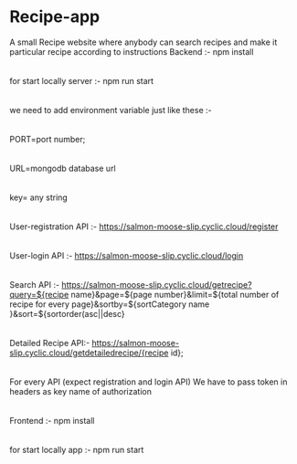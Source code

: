 # Recipe-app
A small Recipe website where anybody can search recipes and make it particular recipe according to instructions
Backend :-
npm install <br/> <br/> <br/>
for start locally server :- npm run start  <br/> <br/> <br/>
we need to add environment variable just like these :-<br/> <br/> <br/>
PORT=port number; <br/> <br/> <br/>
URL=mongodb database url <br/> <br/> <br/>
key= any string <br/> <br/> <br/>
User-registration API :- https://salmon-moose-slip.cyclic.cloud/register <br/> <br/> <br/>
User-login API :- https://salmon-moose-slip.cyclic.cloud/login <br/> <br/> <br/>
Search API :- https://salmon-moose-slip.cyclic.cloud/getrecipe?query=${recipe name}&page=${page number}&limit=${total number of recipe for every page}&sortby=${sortCategory name }&sort=${sortorder(asc||desc}
 <br/> <br/> <br/>Detailed Recipe API:- https://salmon-moose-slip.cyclic.cloud/getdetailedrecipe/{recipe id}; <br/> <br/> <br/>
For every API (expect registration and login API) We have to pass token in headers as key name of authorization  <br/> <br/> <br/>
Frontend :- 
npm install <br/> <br/> <br/>
for start locally app :- npm run start  <br/> <br/> <br/>
